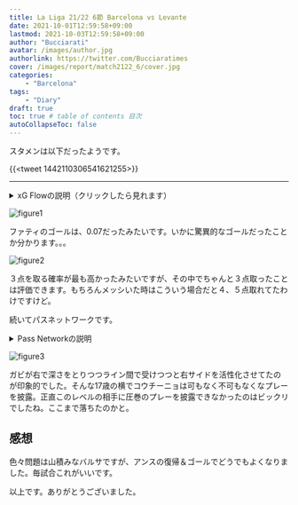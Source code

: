 ```yaml
---
title: La Liga 21/22 6節 Barcelona vs Levante 
date: 2021-10-01T12:59:58+09:00
lastmod: 2021-10-03T12:59:58+09:00
author: "Bucciarati"
avatar: /images/author.jpg
authorlink: https://twitter.com/Bucciaratimes
cover: /images/report/match2122_6/cover.jpg
categories:
    - "Barcelona"
tags: 
    - "Diary"
draft: true
toc: true # table of contents 目次
autoCollapseToc: false
---
```

スタメンは以下だったようです。

{{<tweet 1442110306541621255>}}

<hr>

<details><summary>xG Flowの説明（クリックしたら見れます）</summary><div>

```
・xG FlowはxGのどんどん足し算していって、それをグラフにしたモノです。
・ホームチームが赤、アウェイチームが青となってます。
・白い丸がシュートを表してます。
・その丸を指す矢印の元をたどれば、「パスを出した人→シュートを打った人（xG）」を確認できるようになってます。
```
</div></details>

![figure1](/images/report/match2122_6/image1.png)

ファティのゴールは、0.07だったみたいです。いかに驚異的なゴールだったことか分かります。。。

![figure2](/images/report/match2122_6/image2.png)

３点を取る確率が最も高かったみたいですが、その中でちゃんと３点取ったことは評価できます。もちろんメッシいた時はこういう場合だと４、５点取れてたわけですけど。

続いてパスネットワークです。

<details><summary>Pass Networkの説明</summary><div>

```
・丸の位置は、平均ポジションを示しています。→各選手のパスを出した位置の中央値です。
・丸の大きさは、パス本数を示してます。→パス数が多いほど丸が大きくなり、少ないほど丸が小さくなります。
・丸を結ぶ線は、選手間でのパス交換数を示しています。→パス交換が多いほど線は太く濃くなり、少ないほど線は細く薄くなります。
・※パス交換数が３本以下の場合、線は描画されないよう作ってます
```
</div></details>

![figure3](/images/report/match2122_6/image3.png)

ガビが右で深さをとりつつライン間で受けつつと右サイドを活性化させてたのが印象的でした。そんな17歳の横でコウチーニョは可もなく不可もなくなプレーを披露。正直このレベルの相手に圧巻のプレーを披露できなかったのはビックリでしたね。ここまで落ちたのかと。

## 感想

色々問題は山積みなバルサですが、アンスの復帰＆ゴールでどうでもよくなりました。毎試合これがいいです。

以上です。ありがとうございました。

<script async src="//cdn.iframe.ly/embed.js" charset="utf-8"></script>

